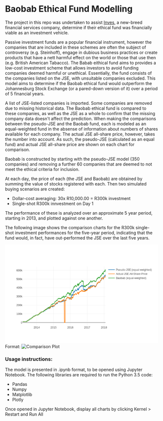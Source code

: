 # Baobab Ethical Fund Modelling

The project in this repo was undertaken to assist [Inves](https://www.inv.es/), a new-breed financial services company, determine if their ethical fund was financially viable as an investment vehicle.

Passive investment funds are a popular financial instrument, however the companies that are included in these schemes are often the subject of controversy (e.g. Steinhoff), engage in dubious business practices or create products that have a nett harmful effect on the world or those that use then (e.g. British American Tabacco). The Babab eithical fund aims to provides a low-cost investment scheme that allows investors to avoid funding companies deemed harmful or unethical. Essentially, the fund consists of the companies listed on the JSE, with unsuitable companies excluded. This model aims to determine if the Baobab ethical fund would outperform the Johannesburg Stock Exchange (or a pared-down version of it) over a period of 5 financial years.

A list of JSE-listed companies is imported. Some companies are removed due to missing historical data. The Baobab ethical fund is compared to these companies, as well as the JSE as a whole to confirm that the missing company data doesn't affect the prediction. When making the comparisons between the pseudo-JSE and the Baobab fund, each is modeled as an equal-weighted fund in the absense of information about numbers of shares available for each company. The actual JSE all-share price, however, takes the number into account. As such, the pseudo-JSE (calculated as an equal fund) and actual JSE all-share price are shown on each chart for comparison.

Baobab is constructed by starting with the pseudo-JSE model (350 companies) and removing a further 60 companies that are deemed to not meet the ethical criteria for inclusion.

At each day, the price of each (the JSE and Baobab) are obtained by summing the value of stocks registered with each. Then two simulated buying scenarios are created:
* Dollar-cost averaging: 30x R10,000.00 = R300k investment
* Single-shot R300k innvestment on Day 1

The performance of these is analyzed over an approximate 5 year period, starting in 2013, and plotted against one another.

The following image shows the comparison charts for the R300k single-shot investment performances for the five-year period, indicating that the fund would, in fact, have out-performed the JSE over the last five years.

![Comparison plot](https://raw.githubusercontent.com/MProx/Baobab_Ethical_Fund/master/ComparisonPlot.png)
Format: ![Comparison Plot](url)


### Usage instructions:
The model is presented in .ipynb format, to be opened using Jupyter Notebook.
The following libraries are required to run the Python 3.5 code:
* Pandas
* Numpy
* Matplotlib
* Plotly

Once opened in Jupyter Notebook, display all charts by clicking Kernel > Restart and Run All
